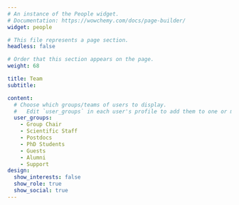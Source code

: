 ```yaml
---
# An instance of the People widget.
# Documentation: https://wowchemy.com/docs/page-builder/
widget: people

# This file represents a page section.
headless: false

# Order that this section appears on the page.
weight: 68

title: Team
subtitle:

content:
  # Choose which groups/teams of users to display.
  #   Edit `user_groups` in each user's profile to add them to one or more of these groups.
  user_groups:
    - Group Chair
    - Scientific Staff
    - Postdocs
    - PhD Students
    - Guests
    - Alumni
    - Support
design:
  show_interests: false
  show_role: true
  show_social: true
---
```

